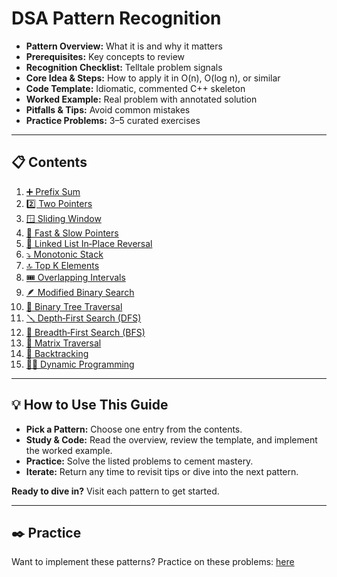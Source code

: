 # DSA Pattern Recognition

* **Pattern Overview:** What it is and why it matters
* **Prerequisites:** Key concepts to review
* **Recognition Checklist:** Telltale problem signals
* **Core Idea & Steps:** How to apply it in O(n), O(log n), or similar
* **Code Template:** Idiomatic, commented C++ skeleton
* **Worked Example:** Real problem with annotated solution
* **Pitfalls & Tips:** Avoid common mistakes
* **Practice Problems:** 3–5 curated exercises

---

## 📋 Contents

1. [➕ Prefix Sum](notes/prefix_sum/readme.md)
2. [2️⃣ Two Pointers](notes/two_pointers/readme.md)
3. [🪟 Sliding Window](notes/sliding_window/readme.md)
4. [🐰 Fast & Slow Pointers](notes/fast_and_slow_pointers/readme.md)
5. [🔗 Linked List In‑Place Reversal](notes/linkedlist_reversal/readme.md)
6. [⤵️ Monotonic Stack](notes/monotonic_stack/readme.md)
7. [🔝 Top K Elements](notes/top_k_elements/readme.md)
8. [🎟️ Overlapping Intervals](notes/overalpping_intervals/readme.md)
9. [🪶 Modified Binary Search](notes/modified_binary_search/readme.md)
10. [🌳 Binary Tree Traversal](notes/binary_tree_traversal/readme.md)
11. [🪛 Depth‑First Search (DFS)](notes/depth_first_search/readme.md)
12. [🗿 Breadth‑First Search (BFS)](notes/breadth_first_search/readme.md)
13. [🥅 Matrix Traversal](notes/matrix_traversal/readme.md)
14. [🐍 Backtracking](notes/backtracking/readme.md)
15. [💪🏼 Dynamic Programming](notes/dynamic_programming/readme.md)

---

## 💡 How to Use This Guide

* **Pick a Pattern:** Choose one entry from the contents.
* **Study & Code:** Read the overview, review the template, and implement the worked example.
* **Practice:** Solve the listed problems to cement mastery.
* **Iterate:** Return any time to revisit tips or dive into the next pattern.

**Ready to dive in?** Visit each pattern to get started.

---

## ✒️ Practice

Want to implement these patterns? Practice on these problems: [here](problems/patterns.md)